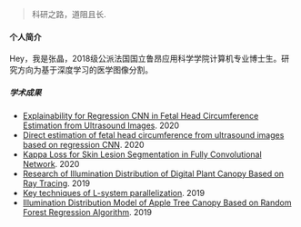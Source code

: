 > 科研之路，道阻且长. 


#### 个人简介
Hey，我是张晶，2018级公派法国国立鲁昂应用科学学院计算机专业博士生。研究方向为基于深度学习的医学图像分割。

##### 学术成果
- [Explainability for Regression CNN in Fetal Head Circumference Estimation from Ultrasound Images](https://link.springer.com/chapter/10.1007/978-3-030-61166-8_8). 2020
- [Direct estimation of fetal head circumference from ultrasound images based on regression CNN](https://openreview.net/forum?id=RwYqA6AjS). 2020
- [Kappa Loss for Skin Lesion Segmentation in Fully Convolutional Network](https://ieeexplore.ieee.org/abstract/document/9098404). 2020
- [Research of Illumination Distribution of Digital Plant Canopy Based on Ray Tracing](https://kns.cnki.net/kcms/detail/detail.aspx?dbcode=CJFD&dbname=CJFDLAST2019&filename=NJYJ201901006&v=%25mmd2FqcnTkbOuGVBOPMgYojjjivYOz1EfXXIWoLFJ8TLYkQvJ1K66fgCoItcy%25mmd2B8hRMn0). 2019
- [Key techniques of L-system parallelization](https://kns.cnki.net/kcms/detail/detail.aspx?dbcode=CJFD&dbname=CJFDLAST2019&filename=SJSJ201905028&v=7d893uLcWt6KJdc8HDk3p5CPzFGMCxY4t2PJxn38wzxr0Z%25mmd2BS2fFQPxS%25mmd2BbHdtatFw). 2019
- [Illumination Distribution Model of Apple Tree Canopy Based on Random Forest Regression Algorithm](https://kns.cnki.net/kcms/detail/detail.aspx?dbcode=CJFD&dbname=CJFDLAST2019&filename=NYJX201905025&v=QcZ51qEUI0cOLeHOuT8hlsHGW222Q7t3%25mmd2FsPPpck8dDCIi8u5cnupmx8PObX5dqBj). 2019

